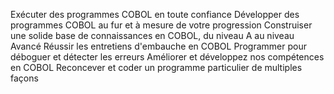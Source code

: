 Exécuter des programmes COBOL en toute confiance
Développer des programmes COBOL au fur et à mesure de votre progression
Construiser une solide base de connaissances en COBOL, du niveau A au niveau Avancé
Réussir les entretiens d'embauche en COBOL
Programmer pour déboguer et détecter les erreurs
Améliorer et développez nos compétences en COBOL
Reconcever et coder un programme particulier de multiples façons
